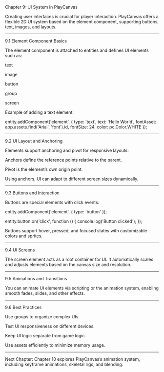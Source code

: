 Chapter 9: UI System in PlayCanvas

Creating user interfaces is crucial for player interaction. PlayCanvas offers a flexible 2D UI system based on the element component, supporting buttons, text, images, and layouts.


---

9.1 Element Component Basics

The element component is attached to entities and defines UI elements such as:

text

image

button

group

screen


Example of adding a text element:

entity.addComponent('element', {
    type: 'text',
    text: 'Hello World',
    fontAsset: app.assets.find('Arial', 'font').id,
    fontSize: 24,
    color: pc.Color.WHITE
});


---

9.2 UI Layout and Anchoring

Elements support anchoring and pivot for responsive layouts:

Anchors define the reference points relative to the parent.

Pivot is the element’s own origin point.


Using anchors, UI can adapt to different screen sizes dynamically.


---

9.3 Buttons and Interaction

Buttons are special elements with click events:

entity.addComponent('element', {
    type: 'button'
});

entity.button.on('click', function () {
    console.log('Button clicked');
});

Buttons support hover, pressed, and focused states with customizable colors and sprites.


---

9.4 UI Screens

The screen element acts as a root container for UI. It automatically scales and adjusts elements based on the canvas size and resolution.


---

9.5 Animations and Transitions

You can animate UI elements via scripting or the animation system, enabling smooth fades, slides, and other effects.


---

9.6 Best Practices

Use groups to organize complex UIs.

Test UI responsiveness on different devices.

Keep UI logic separate from game logic.

Use assets efficiently to minimize memory usage.



---

Next Chapter: Chapter 10 explores PlayCanvas’s animation system, including keyframe animations, skeletal rigs, and blending.

